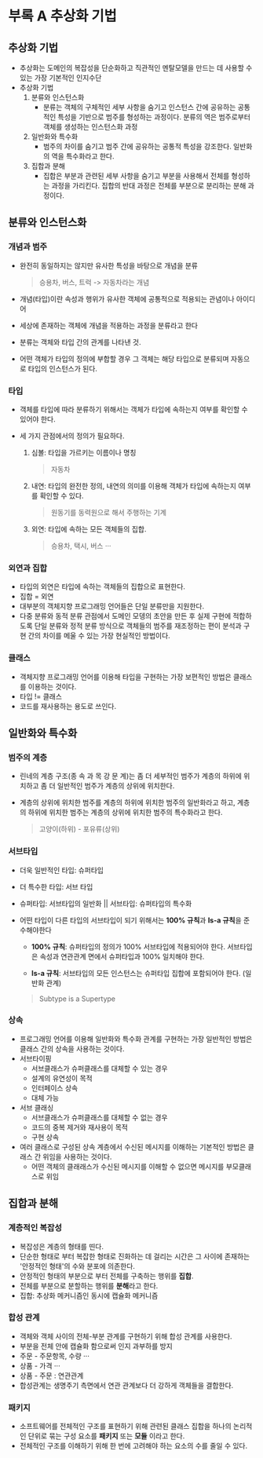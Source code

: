 # 부록 A 추상화 기법

## 추상화 기법

* 추상화는 도메인의 복잡성을 단순화하고 직관적인 멘탈모델을 만드는 데 사용할 수 있는 가장 기본적인 인지수단
* 추상화 기법
  1. 분류와 인스턴스화
     * 분류는 객체의 구체적인 세부 사항을 숨기고 인스턴스 간에 공유하는 공통적인 특성을 기반으로 범주를 형성하는 과정이다. 분류의 역은 범주로부터 객체를 생성하는 인스턴스화 과정
  2. 일반화와 특수화
     * 범주의 차이를 숨기고 범주 간에 공유하는 공통적 특성을 강조한다. 일반화의 역을 특수화라고 한다.
  3. 집합과 분해
     * 집합은 부분과 관련된 세부 사항을 숨기고 부분을 사용해서 전체를 형성하는 과정을 가리킨다. 집합의 반대 과정은 전체를 부분으로 분리하는 분해 과정이다.



## 분류와 인스턴스화

### 개념과 범주

* 완전히 동일하지는 않지만 유사한 특성을 바탕으로 개념을 분류

  > 승용차, 버스, 트럭 -> 자동차라는 개념

* 개념(타입)이란 속성과 행위가 유사한 객체에 공통적으로 적용되는 관념이나 아이디어

* 세상에 존재하는 객체에 개념을 적용하는 과정을 분류라고 한다

* 분류는 객체와 타입 간의 관계를 나타낸 것.

* 어떤 객체가 타입의 정의에 부합할 경우 그 객체는 해당 타입으로 분류되며 자동으로 타입의 인스턴스가 된다.



### 타입

* 객체를 타입에 따라 분류하기 위해서는 객체가 타입에 속하는지 여부를 확인할 수 있어야 한다.

* 세 가지 관점에서의 정의가 필요하다.

  1. 심볼: 타입을 가르키는 이름이나 명칭

     > 자동차

  2. 내연: 타입의 완전한 정의, 내연의 의미를 이용해 객체가 타입에 속하는지 여부를 확인할 수 있다.

     > 원동기를 동력원으로 해서 주행하는 기계

  3. 외연: 타입에 속하는 모든 객체들의 집합.

     > 승용차, 택시, 버스 ···



### 외연과 집합

* 타입의 외연은 타입에 속하는 객체들의 집합으로 표현한다.
* 집합 = 외연
* 대부분의 객체지향 프로그래밍 언어들은 단일 분류만을 지원한다.
* 다중 분류와 동적 분류 관점에서 도메인 모뎅의 초안을 만든 후 실제 구현에 적합하도록 단일 분류와 정적 분류 방식으로 객체들의 범주를 재조정하는 편이 분석과 구현 간의 차이를 메울 수 있는 가장 현실적인 방법이다.



### 클래스

* 객체지향 프로그래밍 언어를 이용해 타입을 구현하는 가장 보편적인 방법은 클래스를 이용하는 것이다.
* 타입 != 클래스
* 코드를 재사용하는 용도로 쓰인다.



## 일반화와 특수화

### 범주의 계층

* 린네의 계층 구조(종 속 과 목 강 문 계)는 좀 더 세부적인 범주가 계층의 하위에 위치하고 좀 더 일반적인 범주가 계층의 상위에 위치한다.

* 계층의 상위에 위치한 범주를 계층의 하위에 위치한 범주의 일반화라고 하고, 계층의 하위에 위치한 범주는 계층의 상위에 위치한 범주의 특수화라고 한다.

  > 고양이(하위) - 포유류(상위)



### 서브타입

* 더욱 일반적인 타입: 슈퍼타입

* 더 특수한 타입: 서브 타입

* 슈퍼타입: 서브타입의 일반화 || 서브타입: 슈퍼타입의 특수화

* 어떤 타입이 다른 타입의 서브타입이 되기 위해서는 **100% 규칙**과 **Is-a 규칙**을 준수해야한다

  * **100% 규칙**: 슈퍼타입의 정의가 100% 서브타입에 적용되어야 한다. 서브타입은 속성과 연관관계 면에서 슈퍼타입과 100% 일치해야 한다.

  *  **Is-a 규칙**: 서브타입의 모든 인스턴스는 슈퍼타입 집합에 포함되어야 한다. (일반화 관계)

    > Subtype is a Supertype



### 상속

* 프로그래밍 언어를 이용해 일반화와 특수화 관계를 구현하는 가장 일반적인 방법은 클래스 간의 상속을 사용하는 것이다.
* 서브타이핑
  * 서브클래스가 슈퍼클래스를 대체할 수 있는 경우
  * 설계의 유연성이 목적
  * 인터페이스 상속
  * 대체 가능
* 서브 클래싱
  * 서브클래스가 슈퍼클래스를 대체할 수 없는 경우
  * 코드의 중복 제거와 재사용이 목적
  * 구현 상속
* 여러 클래스로 구성된 상속 계층에서 수신된 메시지를 이해하는 기본적인 방법은 클래스 간 위임을 사용하는 것이다.
  * 어떤 객체의 클래래스가 수신된 메시지를 이해할 수 없으면 메시지를 부모클래스로 위임



## 집합과 분해

### 계층적인 복잡성

* 복잡성은 계층의 형태를 띤다.
* 단순한 형태로 부터 복잡한 형태로 진화하는 데 걸리는 시간은 그 사이에 존재하는 '안정적인 형태'의 수와 분포에 의존한다.
* 안정적인 형태의 부분으로 부터 전체를 구축하는 행위를 **집합**.
* 전체를 부분으로 분할하는 행위를 **분해**라고 한다.
* 집합: 추상화 메커니즘인 동시에 캡슐화 메커니즘



### 합성 관계

* 객체와 객체 사이의 전체-부분 관계를 구현하기 위해 합성 관계를 사용한다.
* 부분을 전체 안에 캡슐화 함으로써 인지 과부하를 방지
* 주문 - 주문항목, 수량 ···
* 상품 - 가격 ···
* 상품 - 주문 : 연관관계
* 합성관계는 생명주기 측면에서 연관 관계보다 더 강하게 객체들을 결합한다.



### 패키지

* 소프트웨어를 전체적인 구조를 표현하기 위해 관련된 클래스 집합을 하나의 논리적인 단위로 묶는 구성 요소를 **패키지** 또는 **모듈** 이라고 한다.
* 전체적인 구조를 이해하기 위해 한 번에 고려해야 하는 요소의 수를 줄일 수 있다.

